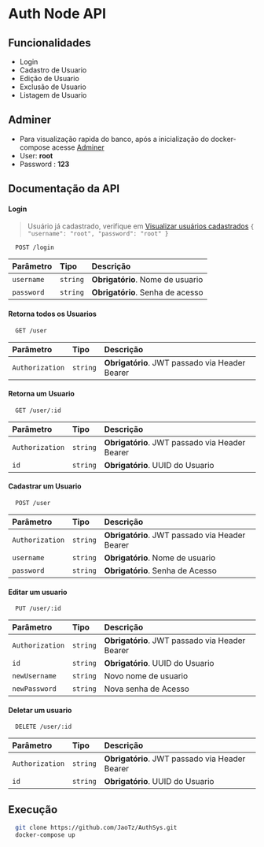 
# Auth Node API

## Funcionalidades

- Login
- Cadastro de Usuario
- Edição de Usuario
- Exclusão de Usuario
- Listagem de Usuario


## Adminer

- Para visualização rapida do banco, após a inicialização do docker-compose acesse [Adminer](http://localhost:8080)
- User: **root**
- Password : **123**
## Documentação da API

#### Login


> Usuário já cadastrado, verifique em [Visualizar usuários cadastrados](http://localhost:8080/?server=db&username=root&db=auth_sys&select=user)
`{ "username": "root", "password": "root" }`

```http
  POST /login
```

| Parâmetro   | Tipo       | Descrição                           |
| :---------- | :--------- | :---------------------------------- |
| `username` | `string` | **Obrigatório**. Nome de usuario |
| `password` | `string` | **Obrigatório**. Senha de acesso |

#### Retorna todos os Usuarios

```http
  GET /user
```

| Parâmetro   | Tipo       | Descrição                                   |
| :---------- | :--------- | :------------------------------------------ |
| `Authorization`      | `string` | **Obrigatório**. JWT passado via Header Bearer |


#### Retorna um Usuario

```http
  GET /user/:id
```

| Parâmetro   | Tipo       | Descrição                                   |
| :---------- | :--------- | :------------------------------------------ |
| `Authorization`      | `string` | **Obrigatório**. JWT passado via Header Bearer |
| `id`| `string` | **Obrigatório**. UUID do Usuario

#### Cadastrar um Usuario

```http
  POST /user
```

| Parâmetro   | Tipo       | Descrição                                   |
| :---------- | :--------- | :------------------------------------------ |
| `Authorization`      | `string` | **Obrigatório**. JWT passado via Header Bearer |
| `username`| `string` | **Obrigatório**. Nome de usuario
| `password`| `string` | **Obrigatório**. Senha de Acesso

#### Editar um usuario

```http
  PUT /user/:id
```

| Parâmetro   | Tipo       | Descrição                                   |
| :---------- | :--------- | :------------------------------------------ |
| `Authorization`      | `string` | **Obrigatório**. JWT passado via Header Bearer |
| `id`| `string` | **Obrigatório**. UUID do Usuario
| `newUsername`| `string` | Novo nome de usuario
| `newPassword`| `string` | Nova senha de Acesso

#### Deletar um usuario

```http
  DELETE /user/:id
```

| Parâmetro   | Tipo       | Descrição                                   |
| :---------- | :--------- | :------------------------------------------ |
| `Authorization`      | `string` | **Obrigatório**. JWT passado via Header Bearer |
| `id`| `string` | **Obrigatório**. UUID do Usuario
## Execução

```bash
  git clone https://github.com/JaoTz/AuthSys.git
  docker-compose up
```
    